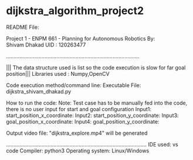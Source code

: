 # dijkstra_algorithm_project2


README File:

Project 1 - ENPM 661 - Planning for Autonomous Robotics
By:  
Shivam Dhakad
UID : 120263477

..........................................................................................

||| The data structure used is list so the code execution is slow for far goal position|||
Libraries used : Numpy,OpenCV

Code execution method/command line: Executable File: dijkstra_shivam_dhakad.py

How to run the code:
Note: Test case has to be manually fed into the code, there is no user input for start and goal configuration
Input1: start_position_x_coordinate:
Input2: start_position_y_coordinate:
Input3: goal_position_x_coordinate:
Input4: goal_position_y_coordinate:

Output
video file: "dijkstra_explore.mp4" will be generated


...............................................................................................
IDE used: vs code
Compiler: python3
Operating system: Linux/Windows

